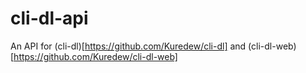 # cli-dl-api

An API for (cli-dl)[https://github.com/Kuredew/cli-dl] and (cli-dl-web)[https://github.com/Kuredew/cli-dl-web]